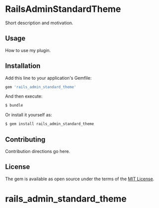 # RailsAdminStandardTheme
Short description and motivation.

## Usage
How to use my plugin.

## Installation
Add this line to your application's Gemfile:

```ruby
gem 'rails_admin_standard_theme'
```

And then execute:
```bash
$ bundle
```

Or install it yourself as:
```bash
$ gem install rails_admin_standard_theme
```

## Contributing
Contribution directions go here.

## License
The gem is available as open source under the terms of the [MIT License](https://opensource.org/licenses/MIT).
# rails_admin_standard_theme
